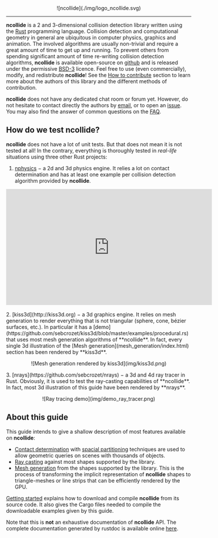 <center>
![ncollide](./img/logo_ncollide.svg)
</center>

-----

**ncollide** is a 2 and 3-dimensional collision detection library written using
the [Rust](http://rust-lang.org) programming language. Collision detection and
computational geometry in general are ubiquitous in computer physics, graphics
and animation. The involved algorithms are usually non-trivial and require a
great amount of time to get up and running.  To prevent others from spending
significant amount of time re-writing collision detection algorithms,
**ncollide** is available open-source on
[github](http://github.com/sebcrozet/ncollide) and is released under the
permissive [BSD-3](http://opensource.org/licenses/BSD-3-Clause) licence. Feel
free to use (even commercially), modify, and redistribute **ncollide**! See the
[How to contribute](how_to_contribute/index.html) section to learn more about
the authors of this library and the different methods of contribution.

**ncollide** does not have any dedicated chat room or forum yet. However, do
not hesitate to contact directly the authors by
[email](mailto:developer@crozet.re), or to open an
[issue](http://github.com/sebcrozet/ncollide/issues). You may also find the
answer of common questions on the [FAQ](faq/index.html).

## How do we test ncollide?
**ncollide** does not have a lot of unit tests. But that does not mean it is
not tested at all! In the contrary, everything is thoroughly tested in
_real-life_ situations using three other Rust projects:

1. [nphysics](http://nphysics-dev.org) − a 2d and 3d physics engine. It relies
   a lot on contact determination and has at least one example per collision
   detection algorithm provided by **ncollide**.
<p>
<center>
<iframe width="560" height="315" src="http://www.youtube.com/embed/CANjXZ5rocI" frameborder="0" allowfullscreen></iframe>
</center>
</p>
2. [kiss3d](http://kiss3d.org) − a 3d graphics engine. It relies on mesh
   generation to render everything that is not triangular (sphere, cone, bézier
   surfaces, etc.). In particular it has a
   [demo](https://github.com/sebcrozet/kiss3d/blob/master/examples/procedural.rs)
   that uses most mesh generation algorithms of **ncollide**. In fact, every
   single 3d illustration of the [Mesh generation](mesh_generation/index.html)
   section has been rendered by **kiss3d**.
<p>
<center>
![Mesh generation rendered by kiss3d](img/kiss3d.png)
</center>
</p>
<p>
3. [nrays](https://github.com/sebcrozet/nrays) − a 3d and 4d ray tracer in
   Rust. Obviously, it is used to test the ray-casting capabilities of
   **ncollide**. In fact, most 3d illustration of this guide have been rendered
   by **nrays**.
</p>
<p>
<center>
![Ray tracing demo](img/demo_ray_tracer.png)
</center>
</p>

## About this guide
This guide intends to give a shallow description of most features available on
**ncollide**:
* [Contact determination](contact_determination/index.html) with [spacial
  partitioning](contact_determination/broad_phase.html) techniques are used to
  allow geometric queries on scenes with thousands of objects.
* [Ray casting](ray_casting/index.html) against most shapes supported by
  the library.
* [Mesh generation](mesh_generation/index.html) from the shapes
  supported by the library. This is the process of transforming the implicit
  representation of **ncollide** shapes to triangle-meshes or line strips
  that can be efficiently rendered by the GPU.

[Getting started](getting_started/index.md) explains how to download and
compile **ncollide** from its source code. It also gives the Cargo files needed
to compile the downloadable examples given by this guide.

Note that this is **not** an exhaustive documentation of **ncollide** API. The
complete documentation generated by rustdoc is available online
[here](doc/ncollide).
